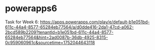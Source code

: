 # powerapps6
Task for Week 6: https://apps.powerapps.com/play/e/default-b1e051bd-611c-44a4-8577-65284eb77564/a/d0dde416-2da1-47cd-a062-2bcd589b2209?tenantId=b1e051bd-611c-44a4-8577-65284eb77564&hint=2ad0087b-36db-4925-8315-0c959060961c&sourcetime=1752044643118
